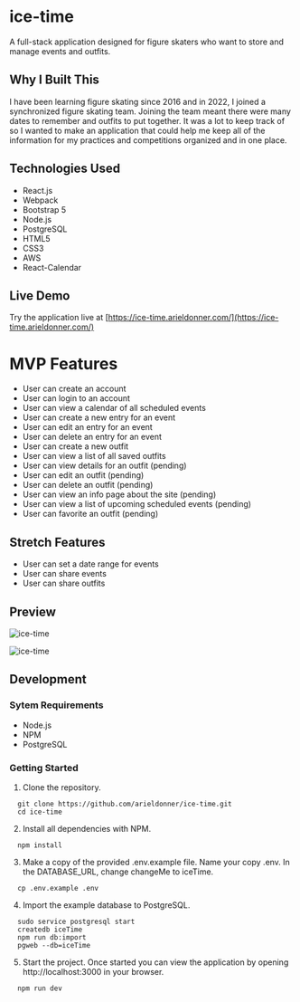 # ice-time

A full-stack application designed for figure skaters who want to store and manage events and outfits.

## Why I Built This

I have been learning figure skating since 2016 and in 2022, I joined a synchronized figure skating team. Joining the team meant there were many dates to remember and outfits to put together. It was a lot to keep track of so I wanted to make an application that could help me keep all of the information for my practices and competitions organized and in one place.

## Technologies Used

- React.js
- Webpack
- Bootstrap 5
- Node.js
- PostgreSQL
- HTML5
- CSS3
- AWS
- React-Calendar

## Live Demo

Try the application live at [https://ice-time.arieldonner.com/](https://ice-time.arieldonner.com/)

# MVP Features

- User can create an account
- User can login to an account
- User can view a calendar of all scheduled events
- User can create a new entry for an event
- User can edit an entry for an event
- User can delete an entry for an event
- User can create a new outfit
- User can view a list of all saved outfits
- User can view details for an outfit (pending)
- User can edit an outfit (pending)
- User can delete an outfit (pending)
- User can view an info page about the site (pending)
- User can view a list of upcoming scheduled events (pending)
- User can favorite an outfit (pending)

## Stretch Features

- User can set a date range for events
- User can share events
- User can share outfits

## Preview
![ice-time](ice-time-preview-1.gif)

![ice-time](ice-time-preview-2.gif)

## Development

### Sytem Requirements

- Node.js
- NPM
- PostgreSQL

### Getting Started

1. Clone the repository.

  ```shell
    git clone https://github.com/arieldonner/ice-time.git
    cd ice-time
  ```

2. Install all dependencies with NPM.

  ```shell
    npm install
  ```

3. Make a copy of the provided .env.example file. Name your copy .env. In the DATABASE_URL, change changeMe to iceTime.

  ```shell
    cp .env.example .env
  ```

4. Import the example database to PostgreSQL.

  ```shell
    sudo service postgresql start
    createdb iceTime
    npm run db:import
    pgweb --db=iceTime
  ```

5. Start the project. Once started you can view the application by opening http://localhost:3000 in your browser.

  ```shell
    npm run dev
  ```
